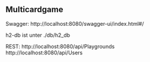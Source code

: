 ## Multicardgame

Swagger:
http://localhost:8080/swagger-ui/index.html#/

h2-db ist unter ./db/h2_db

REST:
http://localhost:8080/api/Playgrounds
http://localhost:8080/api/Users



